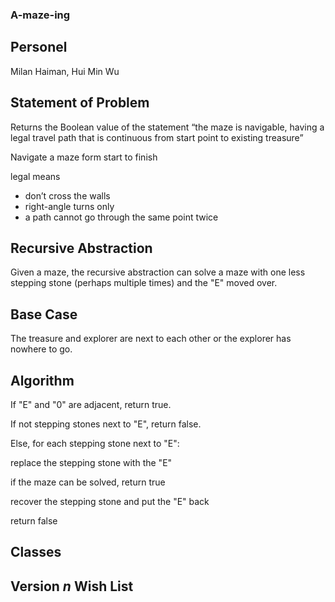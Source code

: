 ### A-maze-ing
## Personel
Milan Haiman, Hui Min Wu
## Statement of Problem
Returns the Boolean value of the statement “the maze is navigable, having a legal travel path that is continuous from start point to existing treasure”

Navigate a maze form start to finish

legal means
- don’t cross the walls
- right-angle turns only
- a path cannot go through the same point twice
## Recursive Abstraction
Given a maze, the recursive abstraction can solve a maze with one less stepping stone (perhaps multiple times) and the "E" moved over.
## Base Case
The treasure and explorer are next to each other or the explorer has nowhere to go.
## Algorithm
If "E" and "0" are adjacent, return true.

If not stepping stones next to "E", return false.

Else, for each stepping stone next to "E":
  
  replace the stepping stone with the "E"
  
  if the maze can be solved, return true
  
  recover the stepping stone and put the "E" back

return false

## Classes
## Version *n* Wish List
